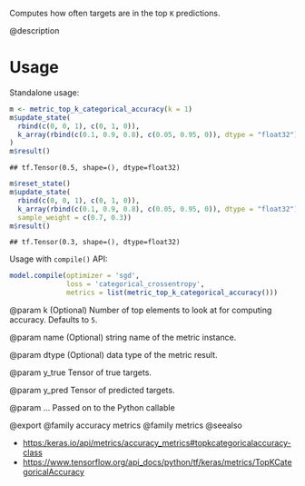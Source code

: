 Computes how often targets are in the top `K` predictions.

@description

# Usage
Standalone usage:


```r
m <- metric_top_k_categorical_accuracy(k = 1)
m$update_state(
  rbind(c(0, 0, 1), c(0, 1, 0)),
  k_array(rbind(c(0.1, 0.9, 0.8), c(0.05, 0.95, 0)), dtype = "float32")
)
m$result()
```

```
## tf.Tensor(0.5, shape=(), dtype=float32)
```


```r
m$reset_state()
m$update_state(
  rbind(c(0, 0, 1), c(0, 1, 0)),
  k_array(rbind(c(0.1, 0.9, 0.8), c(0.05, 0.95, 0)), dtype = "float32"),
  sample_weight = c(0.7, 0.3))
m$result()
```

```
## tf.Tensor(0.3, shape=(), dtype=float32)
```

Usage with `compile()` API:


```r
model.compile(optimizer = 'sgd',
              loss = 'categorical_crossentropy',
              metrics = list(metric_top_k_categorical_accuracy()))
```

@param k
(Optional) Number of top elements to look at for computing accuracy.
Defaults to `5`.

@param name
(Optional) string name of the metric instance.

@param dtype
(Optional) data type of the metric result.

@param y_true
Tensor of true targets.

@param y_pred
Tensor of predicted targets.

@param ...
Passed on to the Python callable

@export
@family accuracy metrics
@family metrics
@seealso
+ <https:/keras.io/api/metrics/accuracy_metrics#topkcategoricalaccuracy-class>
+ <https://www.tensorflow.org/api_docs/python/tf/keras/metrics/TopKCategoricalAccuracy>

